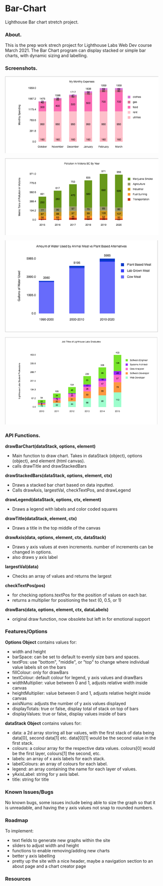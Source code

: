 # Bar-Chart
Lighthouse Bar chart stretch project. 

### About. 

This is the prep work strech project for Lighthouse Labs Web Dev course March 2021. 
The Bar Chart program can display stacked or simple bar charts, with dynamic sizing and labelling. 

### Screenshots. 

![Bar Chart img 1](BarChart1.png)

![Bar Chart img 2](BarChart2.png)

![Bar Chart img 3](BarChart3.png)

![Bar Chart img 4](BarChart4.png)

### API Functions. 


**drawBarChart(dataStack, options, element)** 

- Main function to draw chart. Takes in dataStack (object), options (object), and element (html canvas).
- calls drawTitle and drawStackedBars

**drawStackedBars(dataStack, options, element, ctx)** 
- Draws a stacked bar chart based on data inputted.
- Calls drawAxis, largestVal, checkTextPos, and drawLegend

**drawLegend(dataStack, options, ctx, element)**
- Draws a legend with labels and color coded squares 

**drawTitle(dataStack, element, ctx)**
- Draws a title in the top middle of the canvas

**drawAxis(data, options, element, ctx, dataStack)**
- Draws y axis values at even increments. number of increments can be changed in options. 
- also draws y axis label

**largestVal(data)**
- Checks an array of values and returns the largest

**checkTextPos(pos)**
- for checking options.textPos for the position of values on each bar.
- returns a multiplier for positioning the text (0, 0.5, or 1)

**drawBars(data, options, element, ctx, dataLabels)**
- original draw function, now obsolete but left in for emotional support

### Features/Options

**Options Object**
contains values for:
- width and height
- barSpace: can be set to default to evenly size bars and spaces.
- textPos: use "bottom", "middle", or "top" to change where individual value labels sit on the bars
- fillColour: only for drawBars
- textColour: default colour for legend, y axis values and drawBars
- widthMultiplier: value between 0 and 1, adjusts relative width inside canvas
- heightMultiplier: value between 0 and 1, adjusts relative height inside canvas
- axisNums: adjusts the number of y axis values displayed
- displayTotals: true or false, display total of stack on top of bars
- displayValues: true or false, display values inside of bars

**dataStack Object**
contains values for:
- data: a 2d array storing all bar values, with the first stack of data being data[0], second data[1] etc. data[0][1] would be the second value in the first stack.
- colours: a colour array for the respective data values. colours[0] would be the first layer, colours[1] the second, etc.
- labels: an array of x axis labels for each stack.
- labelColours: an array of colours for each label.
- legend: an array containing the name for each layer of values.
- yAxisLabel: string for y axis label.
- title: string for title  

### Known Issues/Bugs

No known bugs, some issues include being able to size the graph so that it is unreadable, and having the y axis values not snap to rounded numbers.

### Roadmap

To implement:
- text fields to generate new graphs within the site
- sliders to adjust width and height
- functions to enable removing/adding new charts
- better y axis labelling
- pretty up the site with a nice header, maybe a navigation section to an about page and a chart creator page

### Resources

